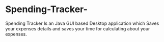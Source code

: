 # Spending-Tracker-
Spending Tracker Is an Java GUI based Desktop application which Saves your expenses details and  saves your time for calculating about your expenses.
